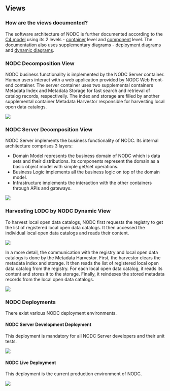 ## Views

### How are the views documented?

The software architecture of NODC is further documented according to the [C4 model](https://c4model.com/) using its 2 levels - [container](https://c4model.com/#ContainerDiagram) level and [component](https://c4model.com/#ComponentDiagram) level.
The documentation also uses supplementary diagrams - [deployment diagrams](https://c4model.com/#DeploymentDiagram) and [dynamic diagrams](https://c4model.com/#DynamicDiagram).

### NODC Decomposition View

NODC business functionality is implemented by the NODC Server container.
Human users interact with a web application provided by NODC Web Front-end container.
The server container uses two supplemental containers Metadata Index and Metadata Storage for fast search and retrieval of catalog records, respectivelly.
The index and storage are filled by another supplemental container Metadata Harvestor responsible for harvesting local open data catalogs.

![](embed:NODC_Container_View)

### NODC Server Decomposition View

NODC Server implements the business functionality of NODC.
Its internal architecture comprises 3 layers:
* Domain Model represents the business domain of NODC which is data sets and their distributions. Its components represent the domain as a basic object model with simple get/set operations.
* Business Logic implements all the business logic on top of the domain model.
* Infrastructure implements the interaction with the other containers through APIs and gateways.

![](embed:Server_Component_View)

### Harvesting LODC by NODC Dynamic View

To harvest local open data catalogs, NODC first requests the registry to get the list of registered local open data catalogs.
It then accessed the individual local open data catalogs and reads their content.

![](embed:Harvesting_System_Dynamic_View)

In a more detail, the communication with the registry and local open data catalogs is done by the Metadata Harvestor.
First, the harvestor clears the metadata index and storage.
It then reads the list of registered local open data catalog from the registry.
For each local open data catalog, it reads its content and stores it to the storage.
Finally, it reindexes the stored metadata records from the local open data catalogs.

![](embed:Harvesting_Container_Dynamic_View)

### NODC Deployments

There exist various NODC deployment environments.

#### NODC Server Development Deployment

This deployment is mandatory for all NODC Server developers and their unit tests.

![](embed:Server_Development_Deployment)

#### NODC Live Deployment

This deployment is the current production environment of NODC.

![](embed:Live_Deployment)
